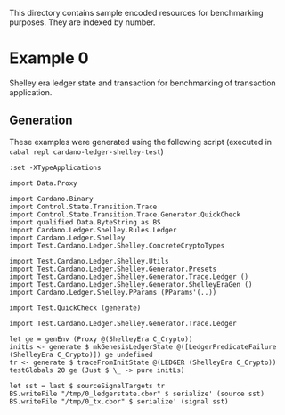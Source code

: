 This directory contains sample encoded resources for benchmarking purposes. They
are indexed by number.

# Example 0

Shelley era ledger state and transaction for benchmarking of transaction
application.

## Generation
These examples were generated using the following script (executed in `cabal repl cardano-ledger-shelley-test`)

```
:set -XTypeApplications

import Data.Proxy

import Cardano.Binary
import Control.State.Transition.Trace
import Control.State.Transition.Trace.Generator.QuickCheck
import qualified Data.ByteString as BS
import Cardano.Ledger.Shelley.Rules.Ledger
import Cardano.Ledger.Shelley
import Test.Cardano.Ledger.Shelley.ConcreteCryptoTypes

import Test.Cardano.Ledger.Shelley.Utils
import Test.Cardano.Ledger.Shelley.Generator.Presets
import Test.Cardano.Ledger.Shelley.Generator.Trace.Ledger ()
import Test.Cardano.Ledger.Shelley.Generator.ShelleyEraGen ()
import Cardano.Ledger.Shelley.PParams (PParams'(..))

import Test.QuickCheck (generate)

import Test.Cardano.Ledger.Shelley.Generator.Trace.Ledger

let ge = genEnv (Proxy @(ShelleyEra C_Crypto))
initLs <- generate $ mkGenesisLedgerState @([LedgerPredicateFailure (ShelleyEra C_Crypto)]) ge undefined
tr <- generate $ traceFromInitState @(LEDGER (ShelleyEra C_Crypto)) testGlobals 20 ge (Just $ \_ -> pure initLs)

let sst = last $ sourceSignalTargets tr
BS.writeFile "/tmp/0_ledgerstate.cbor" $ serialize' (source sst)
BS.writeFile "/tmp/0_tx.cbor" $ serialize' (signal sst)
```
